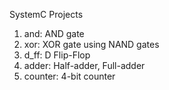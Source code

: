 SystemC Projects
1. and: AND gate
2. xor: XOR gate using NAND gates
3. d_ff: D Flip-Flop
4. adder: Half-adder, Full-adder
5. counter: 4-bit counter
